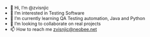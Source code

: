 - 👋 Hi, I’m @zvisnjic
- 👀 I’m interested in Testing Software
- 🌱 I’m currently learning QA Testing automation, Java and Python
- 💞️ I’m looking to collaborate on real projects
- 📫 How to reach me zvisnjic@neobee.net

<!---
zvisnjic/zvisnjic is a ✨ special ✨ repository because its `README.md` (this file) appears on your GitHub profile.
You can click the Preview link to take a look at your changes.
--->
